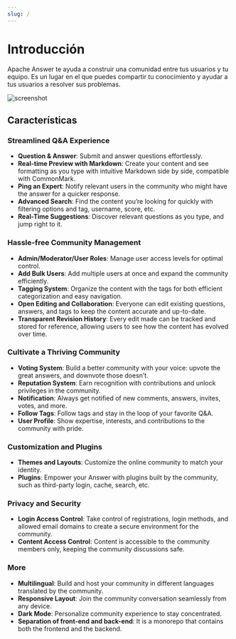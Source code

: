 ```yaml
---
slug: /
---
```


# Introducción

Apache Answer te ayuda a construir una comunidad entre tus usuarios y tu equipo. Es un lugar en el que puedes compartir tu conocimiento y ayudar a tus usuarios a resolver sus problemas.

![screenshot](/img/screenshot.png)

## Características

### Streamlined Q&A Experience

- **Question & Answer**: Submit and answer questions effortlessly.
- **Real-time Preview with Markdown**: Create your content and see formatting as you type with intuitive Markdown side by side, compatible with CommonMark.
- **Ping an Expert**: Notify relevant users in the community who might have the answer for a quicker response.
- **Advanced Search**: Find the content you’re looking for quickly with filtering options and tag, username, score, etc.
- **Real-Time Suggestions**: Discover relevant questions as you type, and jump right to it.

### Hassle-free Community Management

- **Admin/Moderator/User Roles**: Manage user access levels for optimal control.
- **Add Bulk Users**: Add multiple users at once and expand the community efficiently.
- **Tagging System**: Organize the content with the tags for both efficient categorization and easy navigation.
- **Open Editing and Collaboration**: Everyone can edit existing questions, answers, and tags to keep the content accurate and up-to-date.
- **Transparent Revision History**: Every edit made can be tracked and stored for reference, allowing users to see how the content has evolved over time.

### Cultivate a Thriving Community

- **Voting System**: Build a better community with your voice: upvote the great answers, and downvote those doesn’t.
- **Reputation System**: Earn recognition with contributions and unlock privileges in the community.
- **Notification**: Always get notified of new comments, answers, invites, votes, and more.
- **Follow Tags**: Follow tags and stay in the loop of your favorite Q&A.
- **User Profile**: Show expertise, interests, and contributions to the community with pride.

### Customization and Plugins

- **Themes and Layouts**: Customize the online community to match your identity.
- **Plugins**: Empower your Answer with plugins built by the community, such as third-party login, cache, search, etc.

### Privacy and Security

- **Login Access Control**: Take control of registrations, login methods, and allowed email domains to create a secure environment for the community.
- **Content Access Control**: Content is accessible to the community members only, keeping the community discussions safe.

### More

- **Multilingual**: Build and host your community in different languages translated by the community.
- **Responsive Layout**: Join the community conversation seamlessly from any device.
- **Dark Mode**: Personalize community experience to stay concentrated.
- **Separation of front-end and back-end**: It is a monorepo that contains both the frontend and the backend.
